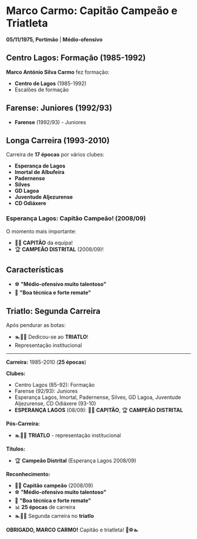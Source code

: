 # Marco Carmo: Capitão Campeão e Triatleta

**05/11/1975, Portimão** | **Médio-ofensivo**

## Centro Lagos: Formação (1985-1992)

**Marco António Silva Carmo** fez formação:
- **Centro de Lagos** (1985-1992)
- Escalões de formação

## Farense: Juniores (1992/93)

- **Farense** (1992/93) - Juniores

## Longa Carreira (1993-2010)

Carreira de **17 épocas** por vários clubes:
- **Esperança de Lagos**
- **Imortal de Albufeira**
- **Padernense**
- **Silves**
- **GD Lagoa**
- **Juventude Aljezurense**
- **CD Odiáxere**

### Esperança Lagos: Capitão Campeão! (2008/09)

O momento mais importante:
- 👨‍✈️ **CAPITÃO** da equipa!
- 🏆 **CAMPEÃO DISTRITAL** (2008/09)!

## Características

- ⚽ **"Médio-ofensivo muito talentoso"**
- 🎯 **"Boa técnica e forte remate"**

## Triatlo: Segunda Carreira

Após pendurar as botas:
- 🏊🚴🏃 Dedicou-se ao **TRIATLO**!
- Representação institucional

---

**Carreira:** 1985-2010 (**25 épocas**)

**Clubes:**
- Centro Lagos (85-92): Formação
- Farense (92/93): Juniores
- Esperança Lagos, Imortal, Padernense, Silves, GD Lagoa, Juventude Aljezurense, CD Odiáxere (93-10)
- **ESPERANÇA LAGOS** (08/09): 👨‍✈️ **CAPITÃO**, 🏆 **CAMPEÃO DISTRITAL**

**Pós-Carreira:**
- 🏊🚴🏃 **TRIATLO** - representação institucional

**Títulos:**
- 🏆 **Campeão Distrital** (Esperança Lagos 2008/09)

**Reconhecimento:**
- 👨‍✈️ **Capitão campeão** (2008/09)
- ⚽ **"Médio-ofensivo muito talentoso"**
- 🎯 **"Boa técnica e forte remate"**
- 📊 **25 épocas** de carreira
- 🏊🚴🏃 Segunda carreira no **triatlo**

**OBRIGADO, MARCO CARMO!** Capitão e triatleta! 🦁⚽🏊
